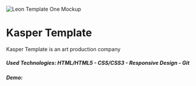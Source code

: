 ![Leon Template One Mockup](https://github.com/Ahmed-Maher77/Leon_Template/assets/112467034/c3d9a99e-4b49-4b57-b478-02534cd71618)

# Kasper Template
Kasper Template is an art production company

##### Used Technologies: HTML/HTML5 - CSS/CSS3 - Responsive Design - Git
##### Demo: 
